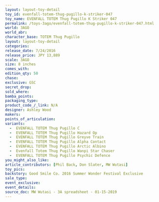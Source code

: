 ```yaml
---
layout: layout-toy-detail 
toy_id: evenfall-totem-thug-pugillo-k-striker-047
toy_name: EVENFALL TOTEM Thug Pugillo K Striker 047
permalink: /toys-3ago/evenfall-totem-thug-pugillo-k-striker-047.html
world: 3AGO
world_abr: 
character_base: TOTEM Thug Pugillo
layout: layout-toy-detail
categories: 
release_date: 7/24/2016
release_price: JPY 13,889 
scale: 3AGO
size: 8 inches
comes_with: 
edition_qty: 50
chase: 
exclusive: GSC
secret_drop: 
sold_where: 
bamba_points: 
packaging_type: 
product_code_/_link: N/A
designer: Ashley Wood
makers: 
points_of_articulation: 
variants: 
  -  EVENFALL TOTEM Thug Pugillo C
  -  EVENFALL TOTEM Thug Pugillo Hazard Op
  -  EVENFALL TOTEM Thug Pugillo Greyve Train
  -  EVENFALL TOTEM Thug Pugillo Alpha Contact
  -  EVENFALL TOTEM Thug Pugillo Arctic Albino 
  -  Evenfall Totem Thug Pugillo Wanpi Star Chaser
  -  EVENFALL TOTEM Thug Pugillo Psychic Defence
you_might_also_like: 
article_contributors: [Phil Back, Don Slater, MW Wutasi]
toy_pics: 
backstory: Good Smile Co. 2016 Summer Wonder Festival Exclusive
sale_type: 
event_exclusive: 
event_details: 
source_doc: MW Wutasi - 3A spreadsheet - 01-15-2019
---
```

